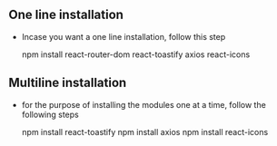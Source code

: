 ## One line installation
- Incase you want a one line installation, follow this step

   npm install react-router-dom  react-toastify axios  react-icons



## Multiline installation
 - for the purpose of installing the modules one at a time, follow the following steps

    npm install react-toastify
    npm install axios
    npm install react-icons
